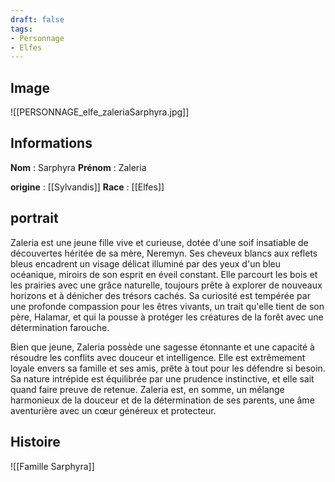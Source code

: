 ```yaml
---
draft: false
tags:
- Personnage
- Elfes
---
```


## Image

![[PERSONNAGE_elfe_zaleriaSarphyra.jpg]]

## Informations
**Nom** : Sarphyra
**Prénom** : Zaleria

**origine** : [[Sylvandis]]
**Race** : [[Elfes]]

## portrait

Zaleria est une jeune fille vive et curieuse, dotée d'une soif insatiable de découvertes héritée de sa mère, Neremyn. Ses cheveux blancs aux reflets bleus encadrent un visage délicat illuminé par des yeux d'un bleu océanique, miroirs de son esprit en éveil constant. Elle parcourt les bois et les prairies avec une grâce naturelle, toujours prête à explorer de nouveaux horizons et à dénicher des trésors cachés. Sa curiosité est tempérée par une profonde compassion pour les êtres vivants, un trait qu'elle tient de son père, Halamar, et qui la pousse à protéger les créatures de la forêt avec une détermination farouche. 

Bien que jeune, Zaleria possède une sagesse étonnante et une capacité à résoudre les conflits avec douceur et intelligence. Elle est extrêmement loyale envers sa famille et ses amis, prête à tout pour les défendre si besoin. Sa nature intrépide est équilibrée par une prudence instinctive, et elle sait quand faire preuve de retenue. Zaleria est, en somme, un mélange harmonieux de la douceur et de la détermination de ses parents, une âme aventurière avec un cœur généreux et protecteur.

## Histoire

![[Famille Sarphyra]]